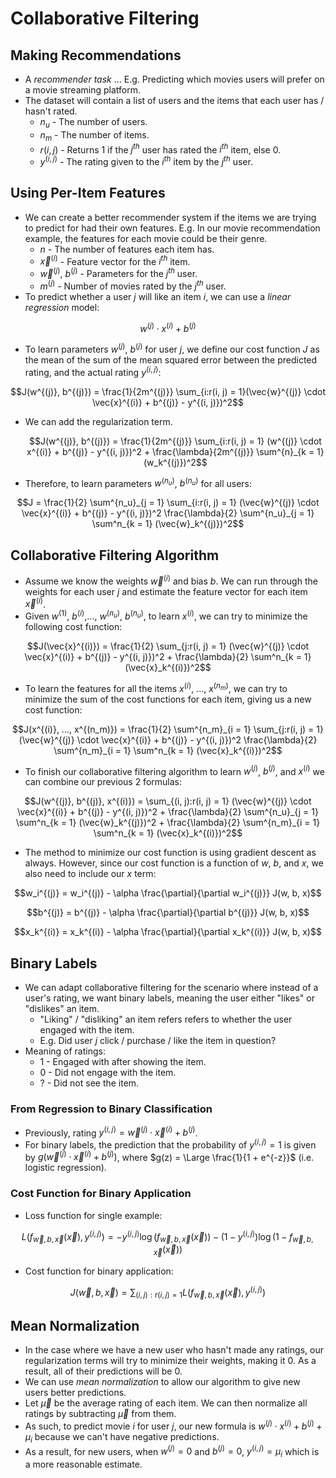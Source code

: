 # Collaborative Filtering

## Making Recommendations

- A *recommender task* ... E.g. Predicting which movies users will prefer on a movie streaming platform.
- The dataset will contain a list of users and the items that each user has / hasn't rated.
  - $n_u$ - The number of users.
  - $n_m$ - The number of items.
  - $r(i, j)$ - Returns 1 if the $j^{th}$ user has rated the $i^{th}$ item, else 0.
  - $y^{(i, j)}$ - The rating given to the $i^{th}$ item by the $j^{th}$ user.

## Using Per-Item Features

- We can create a better recommender system if the items we are trying to predict for had their own features. E.g. In our movie recommendation example, the features for each movie could be their genre.
  - $n$ - The number of features each item has.
  - $\vec{x}^{(i)}$ - Feature vector for the $i^{th}$ item.
  - $\vec{w}^{(j)}$, $b^{(j)}$ - Parameters for the $j^{th}$ user.
  - $m^{(j)}$ - Number of movies rated by the $j^{th}$ user.
- To predict whether a user $j$ will like an item $i$, we can use a *linear regression* model:

$$w^{(j)} \cdot x^{(i)} + b^{(j)}$$

- To learn parameters $w^{(j)}$, $b^{(j)}$ for user $j$, we define our cost function $J$ as the mean of the sum of the mean squared error between the predicted rating, and the actual rating $y^{(i, j)}$:

$$J(w^{(j)}, b^{(j)}) = \frac{1}{2m^{(j)}} \sum_{i:r(i, j) = 1}(\vec{w}^{(j)} \cdot \vec{x}^{(i)} + b^{(j)} - y^{(i, j)})^2$$

- We can add the regularization term.

  $$J(w^{(j)}, b^{(j)}) = \frac{1}{2m^{(j)}} \sum_{i:r(i, j) = 1} (w^{(j)} \cdot x^{(i)} + b^{(j)} - y^{(i, j)})^2 + \frac{\lambda}{2m^{(j)}} \sum^{n}_{k = 1} (w_k^{(j)})^2$$

- Therefore, to learn parameters $w^{(n_u)}$, $b^{(n_u)}$ for all users:

$$J = \frac{1}{2} \sum^{n_u}_{j = 1} \sum_{i:r(i, j) = 1} (\vec{w}^{(j)} \cdot \vec{x}^{(i)} + b^{(j)} - y^{(i, j)})^2 \frac{\lambda}{2} \sum^{n_u}_{j = 1} \sum^n_{k = 1} (\vec{w}_k^{(j)})^2$$

## Collaborative Filtering Algorithm

- Assume we know the weights $\vec{w}^{(i)}$ and bias $b$. We can run through the weights for each user $j$ and estimate the feature vector for each item $\vec{x}^{(i)}$.
- Given $w^{(1)}$, $b^{(i)}$,..., $w^{(n_u)}$, $b^{(n_u)}$, to learn $x^{(i)}$, we can try to minimize the following cost function:

$$J(\vec{x}^{(i)}) = \frac{1}{2} \sum_{j:r(i, j) = 1} (\vec{w}^{(j)} \cdot \vec{x}^{(i)} + b^{(j)} - y^{(i, j)})^2 + \frac{\lambda}{2} \sum^n_{k = 1} (\vec{x}_k^{(i)})^2$$

- To learn the features for all the items $x^{(i)}$, ..., $x^{(n_m)}$, we can try to minimize the sum of the cost functions for each item, giving us a new cost function:

$$J(x^{(i)}, ..., x^{(n_m)}) = \frac{1}{2} \sum^{n_m}_{i = 1} \sum_{j:r(i, j) = 1} (\vec{w}^{(j)} \cdot \vec{x}^{(i)} + b^{(j)} - y^{(i, j)})^2 \frac{\lambda}{2} \sum^{n_m}_{i = 1} \sum^n_{k = 1} (\vec{x}_k^{(i)})^2$$

- To finish our collaborative filtering algorithm to learn $w^{(j)}$, $b^{(j)}$, and $x^{(i)}$ we can combine our previous 2 formulas:

$$J(w^{(j)}, b^{(j)}, x^{(i)}) = \sum_{(i, j):r(i, j) = 1} (\vec{w}^{(j)} \cdot \vec{x}^{(i)} + b^{(j)} - y^{(i, j)})^2 + \frac{\lambda}{2} \sum^{n_u}_{j = 1} \sum^n_{k = 1} (\vec{w}_k^{(j)})^2 + \frac{\lambda}{2} \sum^{n_m}_{i = 1} \sum^n_{k = 1} (\vec{x}_k^{(i)})^2$$

- The method to minimize our cost function is using gradient descent as always. However, since our cost function is a function of $w$, $b$, and $x$, we also need to include our $x$ term:

$$w_i^{(j)} = w_i^{(j)} - \alpha \frac{\partial}{\partial w_i^{(j)}} J(w, b, x)$$

$$b^{(j)} = b^{(j)} - \alpha \frac{\partial}{\partial b^{(j)}} J(w, b, x)$$

$$x_k^{(i)} = x_k^{(i)} - \alpha \frac{\partial}{\partial x_k^{(i)}} J(w, b, x)$$

## Binary Labels

- We can adapt collaborative filtering for the scenario where instead of a user's rating, we want binary labels, meaning the user either "likes" or "dislikes" an item.
  - "Liking" / "disliking" an item refers refers to whether the user engaged with the item.
  - E.g. Did user $j$ click / purchase / like the item in question?
- Meaning of ratings:
  - 1 - Engaged with after showing the item.
  - 0 - Did not engage with the item.
  - ? - Did not see the item.

### From Regression to Binary Classification

- Previously, rating $y^{(i, j)} = \vec{w}^{(j)} \cdot \vec{x}^{(i)} + b^{(j)}$.
- For binary labels, the prediction that the probability of $y^{(i, j)} = 1$ is given by $g(\vec{w}^{(j)} \cdot \vec{x}^{(i)} + b^{(j)})$, where $g(z) = \Large \frac{1}{1 + e^{-z}}$ (i.e. logistic regression).

### Cost Function for Binary Application

- Loss function for single example:

$$L(f_{\vec{w}, b, \vec{x}}(\vec{x}), y^{(i, j)}) = -y^{(i, j)}\log (f_{\vec{w}, b, \vec{x}}(\vec{x})) - (1 - y^{(i, j)})\log (1 - f_{\vec{w}, b, \vec{x}}(\vec{x}))$$

- Cost function for binary application:

$$J(\vec{w}, b, \vec{x}) = \sum_{(i, j): r(i, j) = 1} L(f_{\vec{w}, b, \vec{x}}(\vec{x}), y^{(i, j)})$$

## Mean Normalization

- In the case where we have a new user who hasn't made any ratings, our regularization terms will try to minimize their weights, making it 0. As a result, all of their predictions will be 0.
- We can use *mean normalization* to allow our algorithm to give new users better predictions.
- Let $\vec{\mu}$ be the average rating of each item. We can then normalize all ratings by subtracting $\vec{\mu}$ from them.
- As such, to predict movie $i$ for user $j$, our new formula is $w^{(j)} \cdot x^{(i)} + b^{(j)} + \mu_i$ because we can't have negative predictions.
- As a result, for new users, when $w^{(j)} = 0$ and $b^{(j)} = 0$, $y^{(i, j)} = \mu_i$ which is a more reasonable estimate.